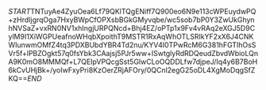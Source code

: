$START$TNTuyAe4ZyuOea6Lf79QKlTQgENiff7Q900eo6N9e113cWPEuydwPQ+zHrdIjgrqOga7HxyBWpCfOPXsbBGkGMyvqbe/wc5sob7bP0Y3ZwUkGhynhNVSaZ+vxRN0NV1xhIngjURPQNcd+Bhj4EZ/oPTp1x9Fv4vRAq2eXGJ5D9CylM9I1XiWGPUeafnoWHqbXpoithT9MSTR1RxAqWhOTLSRIkYF2xX6J4CNKWIunwmOMfZ4tq3PDXBUbdYBR4Td2nu/KYV4I0TPwRcM6G381hFGTIhOsSVr5f+lPBZOgkt57q0fsYbk3CAajsj5PJr5ww+ISwtglyRdRDQeudZbvdWbioLQnA9K0mO8MMMQf+L7QEIpVPQcgSst5GlwCLoOQDDLfw7djpeJ/Iq4y6B7BoH6kCvUHjBk+/yoIwFxyPri8KzOerZRjAFOry/0QCnl2egG25oDL4XgMoDqgSfZKQ==$END$